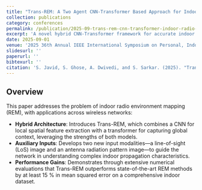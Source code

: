 ```yaml
---
title: "Trans-REM: A Two Agent CNN-Transformer Based Approach for Indoor Radio Environment Mapping"
collection: publications
category: conferences
permalink: /publication/2025-09-trans-rem-cnn-transformer-indoor-radio-environment-mapping
excerpt: 'A novel hybrid CNN-Transformer framework for accurate indoor radio environment mapping (REM).'
date: 2025-09-01
venue: '2025 36th Annual IEEE International Symposium on Personal, Indoor and Mobile Radio Communications (PIMRC 2025) at Istanbul, Turkey'
slidesurl: ''
paperurl: ''
bibtexurl: ''
citation: 'S. Javid, S. Ghose, A. Dwivedi, and S. Sarkar. (2025). "Trans-REM: A Two Agent CNN-Transformer Based Approach for Indoor Radio Environment Mapping." <i>2025 36th Annual IEEE International Symposium on Personal, Indoor and Mobile Radio Communications (PIMRC 2025)</i>.'
---
```


## Overview

This paper addresses the problem of indoor radio environment mapping (REM), with applications across wireless networks:

- **Hybrid Architecture**: Introduces Trans-REM, which combines a CNN for local spatial feature extraction with a transformer for capturing global context, leveraging the strengths of both models.
- **Auxiliary Inputs**: Develops two new input modalities—a line-of-sight (LoS) image and an antenna radiation pattern image—to guide the network in understanding complex indoor propagation characteristics.
- **Performance Gains**: Demonstrates through extensive numerical evaluations that Trans-REM outperforms state-of-the-art REM methods by at least 15 % in mean squared error on a comprehensive indoor dataset.
